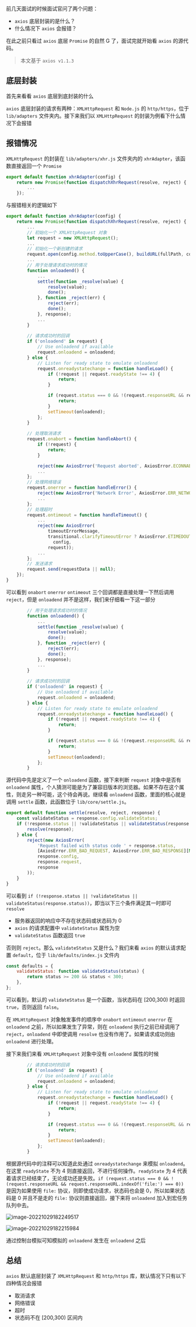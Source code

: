 前几天面试的时候面试官问了两个问题：

- `axios` 底层封装的是什么？
- 什么情况下 `axios` 会报错？

在此之前只看过 `axios` 底层 `Promise` 的自然 G 了，面试完就开始看 `axios` 的源代码。

> 本文基于 `axios v1.1.3`

## 底层封装

首先来看看 `axios` 底层到底封装的什么

`axios` 底层封装的请求有两种：`XMLHttpRequest` 和 `Node.js` 的 `http/https`，位于 `lib/adapters` 文件夹内。接下来我们以 `XMLHttpRequest` 的封装为例看下什么情况下会报错

## 报错情况

`XMLHttpRequest` 的封装在 `lib/adapters/xhr.js` 文件夹内的 `xhrAdapter`，该函数直接返回一个 `Promise`

```javascript
export default function xhrAdapter(config) {
    return new Promise(function dispatchXhrRequest(resolve, reject) {
        ...
    });
```

与报错相关的逻辑如下

```javascript
export default function xhrAdapter(config) {
    return new Promise(function dispatchXhrRequest(resolve, reject) {
        ...
        // 初始化一个 XMLHttpRequest 对象
        let request = new XMLHttpRequest();
        ...
        // 初始化一个新创建的请求
        request.open(config.method.toUpperCase(), buildURL(fullPath, config.params, config.paramsSerializer), true);
        ...
        // 用于处理请求成功时的情况
        function onloadend() {
            ...
            settle(function _resolve(value) {
                resolve(value);
                done();
            }, function _reject(err) {
                reject(err);
                done();
            }, response);
            ...
        }
        
        // 请求成功时的回调
        if ('onloadend' in request) {
            // Use onloadend if available
            request.onloadend = onloadend;
        } else {
            // Listen for ready state to emulate onloadend
            request.onreadystatechange = function handleLoad() {
                if (!request || request.readyState !== 4) {
                    return;
                }

                if (request.status === 0 && !(request.responseURL && request.responseURL.indexOf('file:') === 0)) {
                    return;
                }
                setTimeout(onloadend);
            };
        }
            
        // 处理取消请求
        request.onabort = function handleAbort() {
            if (!request) {
                return;
            }

            reject(new AxiosError('Request aborted', AxiosError.ECONNABORTED, config, request));
            ...
        };
        // 处理网络错误
        request.onerror = function handleError() {
            reject(new AxiosError('Network Error', AxiosError.ERR_NETWORK, config, request));
            ...
        };
        // 处理超时
        request.ontimeout = function handleTimeout() {
            ...
            reject(new AxiosError(
                timeoutErrorMessage,
                transitional.clarifyTimeoutError ? AxiosError.ETIMEDOUT : AxiosError.ECONNABORTED,
                  config,
                request));
            ...
        };
        // 发送请求
        request.send(requestData || null);
    });
}
```

可以看到 `onabort` `onerror` `ontimeout` 三个回调都是直接处理一下然后调用 `reject`，但是 `onloadend` 并不是这样，我们来仔细看一下这一部分

```javascript
        // 用于处理请求成功时的情况
        function onloadend() {
            ...
            settle(function _resolve(value) {
                resolve(value);
                done();
            }, function _reject(err) {
                reject(err);
                done();
            }, response);
            ...
        }
        
        // 请求成功时的回调
        if ('onloadend' in request) {
            // Use onloadend if available
            request.onloadend = onloadend;
        } else {
            // Listen for ready state to emulate onloadend
            request.onreadystatechange = function handleLoad() {
                if (!request || request.readyState !== 4) {
                    return;
                }

                if (request.status === 0 && !(request.responseURL && request.responseURL.indexOf('file:') === 0)) {
                    return;
                }
                setTimeout(onloadend);
            };
        }
```

源代码中先是定义了一个 `onloadend` 函数，接下来判断 `request` 对象中是否有 `onloadend` 属性，个人猜测可能是为了兼容旧版本的浏览器。如果不存在这个属性，则走另一种可能，这个待会再说。继续看 `onloadend` 函数，里面的核心就是调用 `settle` 函数，此函数位于 `lib/core/settle.js`。

```javascript
export default function settle(resolve, reject, response) {
    const validateStatus = response.config.validateStatus;
    if (!response.status || !validateStatus || validateStatus(response.status)) {
        resolve(response);
    } else {
        reject(new AxiosError(
            'Request failed with status code ' + response.status,
            [AxiosError.ERR_BAD_REQUEST, AxiosError.ERR_BAD_RESPONSE][Math.floor(response.status / 100) - 4],
            response.config,
            response.request,
            response
        ));
    }
}
```

可以看到 `if (!response.status || !validateStatus || validateStatus(response.status))`，即当以下三个条件满足其一时即可 `resolve`

- 服务器返回的响应中不存在状态码或状态码为 0
- `axios` 的请求配置中 `validateStatus` 属性为空
- `validateStatus` 函数返回 `true`

否则则 `reject`。那么 `validateStatus` 又是什么？我们来看 `axios` 的默认请求配置 `default`，位于 `lib/defaults/index.js` 文件内

```javascript
const defaults = {
    validateStatus: function validateStatus(status) {
        return status >= 200 && status < 300;
    },
};
```

可以看到，默认的 `validateStatus` 是一个函数，当状态码在 [200,300) 时返回 `true`，否则返回 `false`。

在 `XMLHttpRequest` 对象触发事件的顺序中 `onabort` `ontimeout` `onerror` 在 `onloadend` 之前，所以如果发生了异常，则在 `onloadend` 执行之前已经调用了 `reject`，`onloadend` 中即使调用 `resolve` 也没有作用了。如果请求成功则由 `onloadend` 进行处理。

接下来我们来看 `XMLHttpRequest` 对象中没有 `onloadend` 属性的时候

```javascript
        // 请求成功时的回调
        if ('onloadend' in request) {
            // Use onloadend if available
            request.onloadend = onloadend;
        } else {
            // Listen for ready state to emulate onloadend
            request.onreadystatechange = function handleLoad() {
                if (!request || request.readyState !== 4) {
                    return;
                }

                if (request.status === 0 && !(request.responseURL && request.responseURL.indexOf('file:') === 0)) {
                    return;
                }
                setTimeout(onloadend);
            };
        }
```

根据源代码中的注释可以知道此处通过 `onreadystatechange` 来模拟 `onloadend`。在这里 `readyState` 不为 4 则直接返回，不进行任何操作。`readyState` 为 4 代表着请求已经结束了，无论成功还是失败。`if (request.status === 0 && !(request.responseURL && request.responseURL.indexOf('file:') === 0))` 是因为如果使用 `file:` 协议，则即使成功请求，状态码也会是 0，所以如果状态码是 0 并且不是走的 `file:` 协议则直接返回，接下来将 `onloadend` 加入到宏任务队列中去。

![image-20221029182249517](axios%20%E5%BA%95%E5%B1%82%E6%98%AF%E5%A6%82%E4%BD%95%E5%88%A4%E6%96%AD%E6%98%AF%E5%90%A6%E5%BA%94%E8%AF%A5%E6%8A%A5%E9%94%99%E7%9A%84.assets/image-20221029182249517.png)

![image-20221029182215984](axios%20%E5%BA%95%E5%B1%82%E6%98%AF%E5%A6%82%E4%BD%95%E5%88%A4%E6%96%AD%E6%98%AF%E5%90%A6%E5%BA%94%E8%AF%A5%E6%8A%A5%E9%94%99%E7%9A%84.assets/image-20221029182215984.png)

通过控制台模拟可知模拟的 `onloadend` 发生在 `onloadend` 之后

## 总结

`axios` 默认底层封装了 `XMLHttpRequest` 和 `http/https` 库，默认情况下只有以下四种情况会报错

- 取消请求
- 网络错误
- 超时
- 状态码不在 [200,300) 区间内